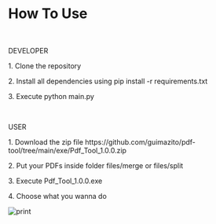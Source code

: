 <h1>How To Use</h1>

<br>

<p>DEVELOPER</p>
<p>1. Clone the repository</p>
<p>2. Install all dependencies using pip install -r requirements.txt</p>
<p>3. Execute python main.py</p>

<br>

<p>USER</p>
<p>1. Download the zip file https://github.com/guimazito/pdf-tool/tree/main/exe/Pdf_Tool_1.0.0.zip</p>
<p>2. Put your PDFs inside folder files/merge or files/split</p>
<p>3. Execute Pdf_Tool_1.0.0.exe</p>
<p>4. Choose what you wanna do</p>

![print](https://github.com/user-attachments/assets/c8f028e8-64c7-4f94-8348-dd67459d99a5)

